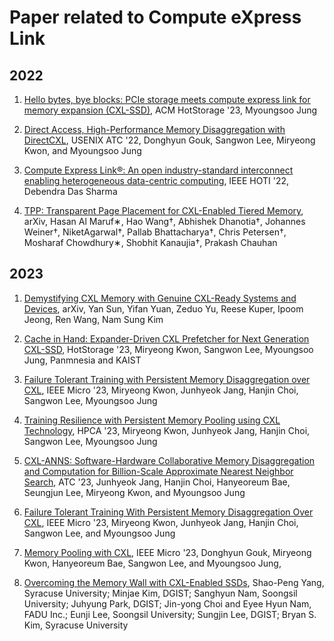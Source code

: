 # Paper related to Compute eXpress Link

## 2022

1. [Hello bytes, bye blocks: PCIe storage meets compute express link for memory expansion (CXL-SSD)](https://dl.acm.org/doi/pdf/10.1145/3538643.3539745?casa_token=j_Dp-tl6YdMAAAAA:zPmUQgeE4_EchiNHad7idHsZoL1xxWDNLB3ajXxKY6cugBCuTuMkgvfrEhA7m1pBLxaFEgOP1MhrVw), ACM HotStorage '23, Myoungsoo Jung

2. [Direct Access, High-Performance Memory Disaggregation with DirectCXL](https://www.usenix.org/system/files/atc22-gouk.pdf), USENIX ATC '22, Donghyun Gouk, Sangwon Lee, Miryeong Kwon, and Myoungsoo Jung

3. [Compute Express Link®: An open industry-standard interconnect enabling heterogeneous data-centric computing](https://ieeexplore.ieee.org/stamp/stamp.jsp?arnumber=9912551&casa_token=V0ffDEN4NzMAAAAA:0nfd_0LNMNc54N-kTMpehjWkTbqUIv23a0dKu6ZPV8ABiwtf_kgV0uFZIR3ERzha6L_63SDGeg), IEEE HOTI '22, Debendra Das Sharma 

4. [TPP: Transparent Page Placement for CXL-Enabled Tiered Memory](https://arxiv.org/pdf/2206.02878.pdf), arXiv, Hasan Al Maruf∗, Hao Wang†, Abhishek Dhanotia†, Johannes Weiner†, NiketAgarwal†, Pallab Bhattacharya†, Chris Petersen†, Mosharaf Chowdhury∗, Shobhit Kanaujia†, Prakash Chauhan

## 2023

1. [Demystifying CXL Memory with Genuine CXL-Ready Systems and Devices](https://arxiv.org/pdf/2303.15375.pdf), arXiv, Yan Sun, Yifan Yuan, Zeduo Yu, Reese Kuper, Ipoom Jeong, Ren Wang, Nam Sung Kim

2. [Cache in Hand: Expander-Driven CXL Prefetcher for Next Generation CXL-SSD](https://www.hotstorage.org/2023/accepted.html), HotStorage '23, Miryeong Kwon, Sangwon Lee, Myoungsoo Jung, Panmnesia and KAIST

3. [Failure Tolerant Training with Persistent Memory Disaggregation over CXL](https://arxiv.org/pdf/2301.07492.pdf), IEEE Micro '23, Miryeong Kwon, Junhyeok Jang, Hanjin Choi, Sangwon Lee, Myoungsoo Jung

4. [Training Resilience with Persistent Memory Pooling using CXL Technology](https://hcm-workshop.github.io/doc/extended-abstract-jhjang.pdf), HPCA '23, Miryeong Kwon, Junhyeok Jang, Hanjin Choi, Sangwon Lee, Myoungsoo Jung

5. [CXL-ANNS: Software-Hardware Collaborative Memory Disaggregation and Computation for Billion-Scale Approximate Nearest Neighbor Search](?), ATC '23, Junhyeok Jang, Hanjin Choi, Hanyeoreum Bae, Seungjun Lee, Miryeong Kwon, and Myoungsoo Jung

6. [Failure Tolerant Training With Persistent Memory Disaggregation Over CXL](https://ieeexplore.ieee.org/stamp/stamp.jsp?arnumber=10018437&casa_token=7RcT9EIypx8AAAAA:h3U2bhoIXiE3-2rozUQKheRzOcEuGhbt3jZ4deJguJyB3VvNB38TNrJtqNcxlvsZoWN-qX46&tag=1), IEEE Micro '23, Miryeong Kwon, Junhyeok Jang, Hanjin Choi, Sangwon Lee, and Myoungsoo Jung

7. [Memory Pooling with CXL](https://ieeexplore.ieee.org/stamp/stamp.jsp?arnumber=10018233&casa_token=oGgU5nKf9zUAAAAA:NLzHa-UGDu1wg1iFjERpvp09QDoMwZmKdDQgIePOgln_K-ukXyQ230c50hDasermb82y8fW_), IEEE Micro '23, Donghyun Gouk, Miryeong Kwon, Hanyeoreum Bae, Sangwon Lee, and Myoungsoo Jung,

8. [Overcoming the Memory Wall with CXL-Enabled SSDs](https://www.usenix.org/system/files/atc23-yang-shao-peng.pdf), Shao-Peng Yang, Syracuse University; Minjae Kim, DGIST; Sanghyun Nam, Soongsil University; Juhyung Park, DGIST; Jin-yong Choi and Eyee Hyun Nam, FADU Inc.; Eunji Lee, Soongsil University; Sungjin Lee, DGIST; Bryan S. Kim, Syracuse University
